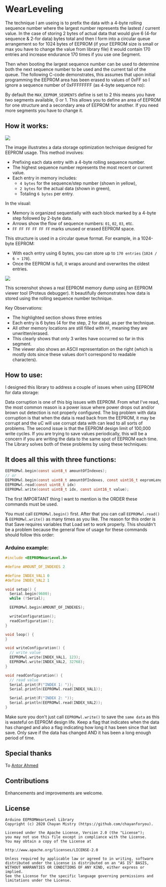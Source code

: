 # WearLeveling

The technique I am useing is to prefix the data with a 4-byte rolling sequence number where the largest number represents the lastest / current value.
In the case of storing 2 bytes of actual data that would give 6 (4-for sequence & 2-for data) bytes total and then I form into a circular queue arrangement so for 1024 bytes of EEPROM (if your EEPROM size is small or max you have to change the value from library file) it would contain 170 entries and increase endurance 170 times if you use one Segment.

Then when booting the largest sequence number can be used to determine both the next sequence number to be used and the current tail of the queue.
The following C-code demonstrates, this assumes that upon initial programming the EEPROM area has been erased to values of 0xFF so I ignore a sequence number of 0xFFFFFFFF (as 4-byte sequence no):


By default the `MAX_EEPROM_SEGMENTS` define is set to 2 this means you have two segments available, 0 or 1.
This allows you to define an area of EEPROM for one structure and a secondary area of EEPROM for another.
If you need more segments you have to change it.

## How it works:

![](https://github.com/user-attachments/assets/6f8c3c7d-0bb1-457e-8718-5b965cd19dcd)

The image illustrates a data storage optimization technique designed for EEPROM usage. This method involves:

- Prefixing each data entry with a 4-byte rolling sequence number.
- The highest sequence number represents the most recent or current value.
- Each entry in memory includes:
  - `4 bytes` for the sequence/step number (shown in yellow),
  - `2 bytes` for the actual data (shown in green),
  - Totaling `6 bytes` per entry.

In the visual:

- Memory is organized sequentially with each block marked by a 4-byte step followed by 2-byte data.
- Arrows show the flow of sequence numbers: `01`, `02`, `03`, etc.
- `FF FF FF FF FF FF` marks unused or erased EEPROM space.

This structure is used in a circular queue format. For example, in a 1024-byte EEPROM:

- With each entry using 6 bytes, you can store up to `170 entries` (`1024 / 6 ≈ 170`).
- Once the EEPROM is full, it wraps around and overwrites the oldest entries.


![](https://github.com/user-attachments/assets/48115dd2-dae1-41c3-b67c-da3fd96af804)

This screenshot shows a real EEPROM memory dump using an EEPROM viewer tool (Proteus debugger). It beautifully demonstrates how data is stored using the rolling sequence number technique.

Key Observations:

- The highlighted section shows three entries
- Each entry is 6 bytes (4 for the step, 2 for data), as per the technique.
- All other memory locations are still filled with `FF`, meaning they are unwritten/erased.
- This clearly shows that only 3 writes have occurred so far in this segment.
- The viewer also shows an ASCII representation on the right (which is mostly dots since these values don’t correspond to readable characters).

## How to use:

I designed this library to address a couple of issues when using EEPROM for data storage:

Data corruption is one of this big issues with EEPROM.  From what I've read, the most common reason is a power issue where power drops out and/or brown out detection is not properly configured.
The big problem with data corruption is that when the data is read back from the EEPROM, it may be corrupt and the uC will use corrupt data with can lead to all sorts of problems.
The second issue is that the EEPROM design limit of 100,000 write cycles. If you are trying to save values periodically, this will be a concern if you are writing the data to the same spot of EEPROM each time.
The Library solves both of these problems by using these techniques:


## It does all this with three functions:
```c
EEPROMwl.begin(const uint8_t amountOfIndexes);
// or
EEPROMwl.begin(const uint8_t amountOfIndexes, const uint16_t eepromLengthToUse);
EEPROMwl.read(const uint8_t idx)
EEPROMwl.write(const uint8_t idx, const uint16_t value);
```
The first IMPORTANT thing I want to mention is the ORDER these commands must be used.

You must call `EEPROMwl.begin()` first. After that you can call `EEPROMwl.read()` & `EEPROMwl.write()` as many times as you like.
The reason for this order is that Save requires variables that Load set to work properly.
This shouldn't be a problem because the general flow of usage for these commands should follow this order:

### Arduino example:
```c
#include <EEPROMWearLevel.h>

#define AMOUNT_OF_INDEXES 2

#define INDEX_VAL1 0
#define INDEX_VAL2 1

void setup() {
  Serial.begin(9600);
  while (!Serial);

  EEPROMwl.begin(AMOUNT_OF_INDEXES);

  writeConfiguration();
  readConfiguration();
}

void loop() {
}

void writeConfiguration() {
  // write value
  EEPROMwl.write(INDEX_VAL1, 123);
  EEPROMwl.write(INDEX_VAL2, 32768);
}

void readConfiguration() {
  // read value
  Serial.print(F("INDEX 1: "));
  Serial.println(EEPROMwl.read(INDEX_VAL1));

  Serial.print(F("INDEX 2: "));
  Serial.println(EEPROMwl.read(INDEX_VAL2));
}
```
Make sure you don't just call `EEPROMwl.write()` to save the `same data` as this is wasteful on EEPROM design life.
Keep a flag that indicates when the data has changed and also a flag indicating how long it has been since that last save.
Only save if the data has changed AND it has been a long enough period of time.

## Special thanks ##
To [Antor Ahmed](https://github.com/AntorOfficial)

## Contributions ##
Enhancements and improvements are welcome.

## License ##
```
Arduino EEPROMWearLevel Library
Copyright (c) 2020 Chayan Mistry (https://github.com/chayanforyou).

Licensed under the Apache License, Version 2.0 (the "License");
you may not use this file except in compliance with the License.
You may obtain a copy of the License at

http://www.apache.org/licenses/LICENSE-2.0

Unless required by applicable law or agreed to in writing, software
distributed under the License is distributed on an "AS IS" BASIS,
WITHOUT WARRANTIES OR CONDITIONS OF ANY KIND, either express or implied.
See the License for the specific language governing permissions and
limitations under the License.
```
